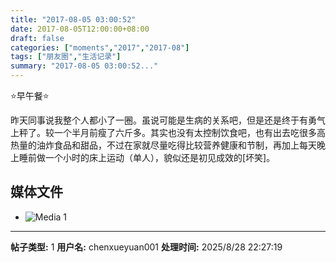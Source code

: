 ```yaml
---
title: "2017-08-05 03:00:52"
date: 2017-08-05T12:00:00+08:00
draft: false
categories: ["moments","2017","2017-08"]
tags: ["朋友圈","生活记录"]
summary: "2017-08-05 03:00:52..."
---
```


⭐️早午餐⭐️

昨天同事说我整个人都小了一圈。虽说可能是生病的关系吧，但是还是终于有勇气上秤了。较一个半月前瘦了六斤多。其实也没有太控制饮食吧，也有出去吃很多高热量的油炸食品和甜品，不过在家就尽量吃得比较营养健康和节制，再加上每天晚上睡前做一个小时的床上运动（单人），貌似还是初见成效的[坏笑]。

## 媒体文件

- ![Media 1](/Moments/photos/2017-08-05/201708050300520.jpg)

---

**帖子类型:** 1
**用户名:** chenxueyuan001
**处理时间:** 2025/8/28 22:27:19